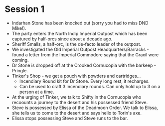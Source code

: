 # Session 1

- Indarhan Stone has been knocked out (sorry you had to miss DND Mike!).
- The party enters the North Indip Imperial Outpost which has been captured by half-orcs since about a decade ago. 
- Sheriff Smalls, a half-orc, is the de-facto leader of the outpost. 
- We investigated the Old Imperial Outpost Headquarters/Barracks - found a letter from the Imperial Commodore saying that the Graxil were coming.
- Dr Stone is dropped off at the Crooked Cornucopia with the barkeep - Pringle.
- Tinker's Shop - we get a pouch with powders and cartridges...
    - Incendiary Round kit for Dr Stone. Every long rest, it recharges. 
    - Can be used to craft 3 incendiary rounds. Can only hold up to 3 on a person at a time.
- At the urging of Tinker, we talk to Shifty in the Cornucopia who recoounts a journey to the desert and his possessed friend Steve.
- Steve is possessed by Elissa of the Deadmoon Order. We talk to Elissa, she tells us to come to the desert and says hello to Torin's axe.
- Elissa stops possessing Steve and Steve runs to the bar. 
